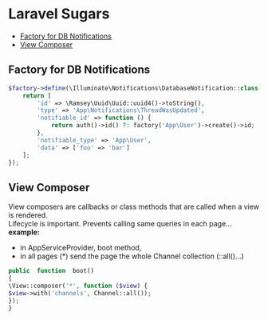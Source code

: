 # Laravel Sugars
* [Factory for DB Notifications](#factory-for-db-notifications)
*  [View Composer](#view-composer)

## Factory for DB Notifications
```php
$factory->define(\Illuminate\Notifications\DatabaseNotification::class, function ($faker) {
    return [
        'id' => \Ramsey\Uuid\Uuid::uuid4()->toString(),
        'type' => 'App\Notifications\ThreadWasUpdated',
        'notifiable_id' => function () {
            return auth()->id() ?: factory('App\User')->create()->id;
        },
        'notifiable_type' => 'App\User',
        'data' => ['foo' => 'bar']
    ];
});
```

## View Composer
View composers are callbacks or class methods that are called when a view is rendered.  
Lifecycle is important. Prevents calling same queries in each page...
**example:** 
* in AppServiceProvider, boot method,
* in all pages (*) send the page the whole Channel collection (::all()...)
```php
public  function  boot()
{
\View::composer('*', function ($view) {
$view->with('channels', Channel::all());
});
}
```
<!--stackedit_data:
eyJoaXN0b3J5IjpbLTE3Nzk4MTk1OTMsMTM4ODIwNTg1M119
-->